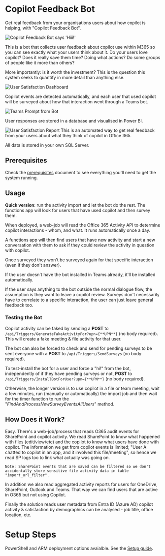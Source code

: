 # Copilot Feedback Bot
Get real feedback from your organisations users about how copilot is helping, with "Copilot Feedback Bot".

![Copilot Feedback Bot says 'Hiii!'](imgs/bot-salute-small.png)

This is a bot that collects user feedback about copilot use within M365 so you can see exactly what your users think about it. Do your users love copilot? Does it really save them time? Doing what actions? Do some groups of people like it more than others?

More importantly: is it worth the investment? This is the question this system seeks to quantify in more detail than anything else. 

![User Satisfaction Dashboard](imgs/report1.png)

Copilot events are detected automatically, and each user that used copilot will be surveyed about how that interaction went through a Teams bot. 

![Teams Prompt from Bot](imgs/botconvo.jpg)

User responses are stored in a database and visualised in Power BI.

![User Satisfaction Report](imgs/report2.png)
This is an automated way to get real feedback from your users about what they think of copilot in Office 365. 

All data is stored in your own SQL Server.

## Prerequisites
Check the [prerequisites](docs/prereqs.md) document to see everything you'll need to get the system running. 

## Usage
**Quick version**: run the activity import and let the bot do the rest. The functions app will look for users that have used copilot and then survey them.

When deployed, a web-job will read the Office 365 Activity API to determine copilot interactions - whom, and what. It runs automatically once a day. 

A functions app will then find users that have new activity and start a new conversation with them to ask if they could review the activity in question with copilot. 

Once surveyed they won't be surveyed again for that specific interaction (even if they don't answer). 

If the user doesn't have the bot installed in Teams already, it'll be installed automatically.

If the user says anything to the bot outside the normal dialogue flow, the assumption is they want to leave a copilot review. Surveys don't necessarily have to correlate to a specific interaction, the user can just leave general feedback too. 

### Testing the Bot
Copilot activity can be faked by sending a **POST** to ```/api/Triggers/GenerateFakeActivityFor?upn={**UPN**}``` (no body required). This will create a fake meeting & file activity for that user.

The bot can also be forced to check and send for pending surveys to be sent everyone with a **POST** to ```/api/Triggers/SendSurveys``` (no body required).

To test-install the bot for a user and force a "hi!" from the bot, independently of if they have pending surveys or not, **POST** to ```/api/Triggers/InstallBotForUser?upn={**UPN**}``` (no body required).

Otherwise, the longer version is to use copilot in a file or team meeting, wait a few minutes, run (manually or automatically) the import job and then wait for the timer function to run the "_FindAndProcessNewSurveyEventsAllUsers_" method.

## How Does it Work?
Easy. There's a web-job/process that reads O365 audit events for SharePoint and copilot activity. We read SharePoint to know what happened with files (edit/view/etc) and the copilot to know what users have done with copilot. The information we get from copilot events is limited; "User A chatted to copilot in an app, and it involved this file/meeting", so hence we read SP logs too to link what actually was going on.

    Note: SharePoint events that are saved can be filtered so we don't accidentally store sensitive file activity data in table "import_url_filter".

In addition we also read aggregated activity reports for users for OneDrive, SharePoint, Outlook and Teams. That way we can find users that are active in O365 but not using Copilot. 

Finally the solution reads user metadata from Entra ID (Azure AD) copilot activity & satisfaction by demographics can be analysed - job title, office location, etc. 

# Setup Steps
PowerShell and ARM deployment options avaialble. See the [Setup guide](docs/setup.md).